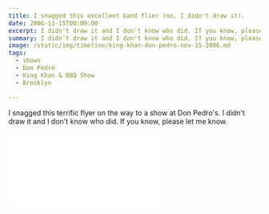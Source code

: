 ```yaml
---
title: I snagged this excellent band flier (no, I didn't draw it).
date: 2006-11-15T00:00:00
excerpt: I didn't draw it and I don't know who did. If you know, please let me know.
summary: I didn't draw it and I don't know who did. If you know, please let me know.
image: /static/img/timeline/king-khan-don-pedro-nov-15-2006.md
tags:
  - shows
  - Don Pedro
  - King Khan & BBQ Show
  - Brooklyn

---
```


I snagged this terrific flyer on the way to a show at Don Pedro's. I didn't draw it and I don't know who did. If you know, please let me know.

![flyer for King Khan and BBQ show at Don Pedro's.](/static/img/timeline/king-khan-don-pedro-nov-15-2006.md)